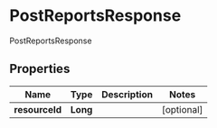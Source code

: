 

# PostReportsResponse

PostReportsResponse
## Properties

Name | Type | Description | Notes
------------ | ------------- | ------------- | -------------
**resourceId** | **Long** |  |  [optional]



